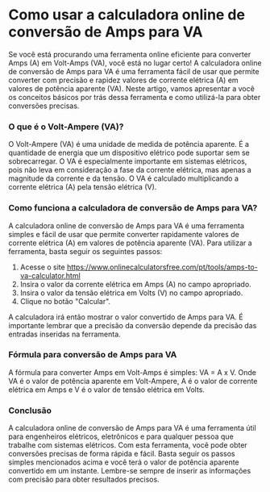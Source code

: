 Como usar a calculadora online de conversão de Amps para VA
===========================================================

Se você está procurando uma ferramenta online eficiente para converter Amps (A) em Volt-Amps (VA), você está no lugar certo! A calculadora online de conversão de Amps para VA é uma ferramenta fácil de usar que permite converter com precisão e rapidez valores de corrente elétrica (A) em valores de potência aparente (VA). Neste artigo, vamos apresentar a você os conceitos básicos por trás dessa ferramenta e como utilizá-la para obter conversões precisas.

### O que é o Volt-Ampere (VA)?

O Volt-Ampere (VA) é uma unidade de medida de potência aparente. É a quantidade de energia que um dispositivo elétrico pode suportar sem se sobrecarregar. O VA é especialmente importante em sistemas elétricos, pois não leva em consideração a fase da corrente elétrica, mas apenas a magnitude da corrente e da tensão. O VA é calculado multiplicando a corrente elétrica (A) pela tensão elétrica (V).

### Como funciona a calculadora de conversão de Amps para VA?

A calculadora online de conversão de Amps para VA é uma ferramenta simples e fácil de usar que permite converter rapidamente valores de corrente elétrica (A) em valores de potência aparente (VA). Para utilizar a ferramenta, basta seguir os seguintes passos:

1. Acesse o site <https://www.onlinecalculatorsfree.com/pt/tools/amps-to-va-calculator.html>
2. Insira o valor da corrente elétrica em Amps (A) no campo apropriado.
3. Insira o valor da tensão elétrica em Volts (V) no campo apropriado.
4. Clique no botão "Calcular".

A calculadora irá então mostrar o valor convertido de Amps para VA. É importante lembrar que a precisão da conversão depende da precisão das entradas inseridas na ferramenta.

### Fórmula para conversão de Amps para VA

A fórmula para converter Amps em Volt-Amps é simples: VA = A x V. Onde VA é o valor de potência aparente em Volt-Ampere, A é o valor de corrente elétrica em Amps e V é o valor de tensão elétrica em Volts.

### Conclusão

A calculadora online de conversão de Amps para VA é uma ferramenta útil para engenheiros elétricos, eletrônicos e para qualquer pessoa que trabalhe com sistemas elétricos. Com esta ferramenta, você pode obter conversões precisas de forma rápida e fácil. Basta seguir os passos simples mencionados acima e você terá o valor de potência aparente convertido em um instante. Lembre-se sempre de inserir as informações com precisão para obter resultados precisos.